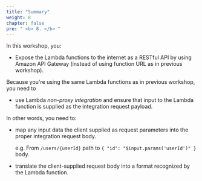 ```yaml
---
title: "Summary"
weight: 8
chapter: false
pre: " <b> 8. </b> "
---
```


In this workshop, you:

- Expose the Lambda functions to the internet as a RESTful API by using Amazon API Gateway (instead of using function URL as in previous workshop).

Because you're using the same Lambda functions as in previous workshop, you need to

- use Lambda _non-proxy integration_ and ensure that input to the Lambda function is supplied as the integration request payload.

In other words, you need to:

- map any input data the client supplied as request parameters into the proper integration request body.

  e.g. From `/users/{userId}` path to `{ "id": "$input.params('userId')" }` body.

- translate the client-supplied request body into a format recognized by the Lambda function.
